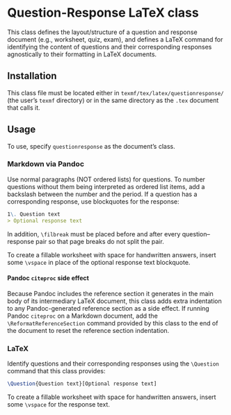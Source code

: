
# Question-Response LaTeX class

This class defines the layout/structure of a question and response document (e.g., worksheet, quiz, exam), and defines a LaTeX command for identifying the content of questions and their corresponding responses agnostically to their formatting in LaTeX documents.

## Installation

This class file must be located either in `texmf/tex/latex/questionresponse/` (the user’s `texmf` directory) or in the same directory as the `.tex` document that calls it.

## Usage

To use, specify `questionresponse` as the document’s class.

### Markdown via Pandoc

Use normal paragraphs (NOT ordered lists) for questions.
To number questions without them being interpreted as ordered list items, add a backslash between the number and the period.
If a question has a corresponding response, use blockquotes for the response:
```markdown
1\. Question text
> Optional response text
```

In addition, `\filbreak` must be placed before and after every question–response pair so that page breaks do not split the pair.

To create a fillable worksheet with space for handwritten answers, insert some `\vspace` in place of the optional response text blockquote.

#### Pandoc `citeproc` side effect

Because Pandoc includes the reference section it generates in the main body of its intermediary LaTeX document, this class adds extra indentation to any Pandoc-generated reference section as a side effect.
If running Pandoc `citeproc` on a Markdown document, add the `\ReformatReferenceSection` command provided by this class to the end of the document to reset the reference section indentation.

### LaTeX

Identify questions and their corresponding responses using the `\Question` command that this class provides:
```latex
\Question{Question text}[Optional response text]
```

To create a fillable worksheet with space for handwritten answers, insert some `\vspace` for the response text.
